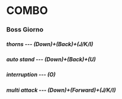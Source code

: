 # COMBO
### Boss Giorno
##### thorns --- (Down)+(Back)+(J/K/I)
##### auto stand --- (Down)+(Back)+(U)
##### interruption --- (O)
##### multi attack --- (Down)+(Forward)+(J/K/I)
